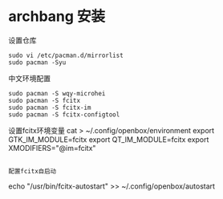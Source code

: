# archbang 安装

设置仓库
````
sudo vi /etc/pacman.d/mirrorlist 
sudo pacman -Syu

````
中文环境配置
````
sudo pacman -S wqy-microhei
sudo pacman -S fcitx
sudo pacman -S fcitx-im
sudo pacman -S fcitx-configtool
````
设置fcitx环境变量
cat >  ~/.config/openbox/environment 
export GTK_IM_MODULE=fcitx
export QT_IM_MODULE=fcitx
export XMODIFIERS="@im=fcitx"
````

配置fcitx自启动
````
echo "/usr/bin/fcitx-autostart" >> ~/.config/openbox/autostart 
````

